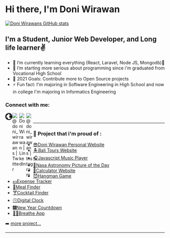 # Hi there, I'm Doni Wirawan
[![Doni Wirawans GitHub stats](https://github-readme-stats.vercel.app/api?username=doniwirawan)](https://github.com/anuraghazra/github-readme-stats)



## I'm a Student, Junior Web Developer, and Long life learner✌


- 🌱 I’m currently learning everything (React, Laravel, Node JS, Mongodb)🤣
- 🏁 I’m starting more serious about programming since i'm graduated from Vocational High School
- 🥅 2021 Goals: Contribute more to Open Source projects
- ⚡ Fun fact: I'm majoring in Software Engineering in High School and now in college I'm majoring in Informatics Engineering 



### Connect with me:

[<img align="left" alt="doniwirawan.herokuapp.com" width="22px" src="https://raw.githubusercontent.com/iconic/open-iconic/master/svg/globe.svg" />][website]
[<img align="left" alt="@doni_wirawans | Twitter" width="22px" src="https://cdn.jsdelivr.net/npm/simple-icons@v3/icons/twitter.svg" />][twitter]
[<img align="left" alt="Doni Wirawan | LinkedIn" width="22px" src="https://cdn.jsdelivr.net/npm/simple-icons@v3/icons/linkedin.svg" />][linkedin]
[<img align="left" alt="@doni_wirawans | Instagram" width="22px" src="https://cdn.jsdelivr.net/npm/simple-icons@v3/icons/instagram.svg" />][instagram]

<br />


---


### 📕 Project that i'm proud of :

<!-- BLOG-POST-LIST:START -->
- [😎Doni Wirawan Personal Website](https://www.doniwirawan.studio/)
- [🏝Bali Tours Website](https://doni-bali-tours.netlify.app/)
- [🎧Javascript Music Player](https://doni-js-music.netlify.app/)
- [🚀Nasa Astronomy Picture of the Day](https://doni-nasa-api.netlify.app/)
- [🧠Calculator Website](https://doni-calculator.netlify.app/)
- [😈Hangman Game](https://doni-hangman-game.netlify.app)
- [💵Expense Tracker](https://doni-expense-tracker.netlify.app/)
- [🍴Meal Finder](https://doni-meal-finder.netlify.app/)
- [🍸Cocktail Finder](https://doni-cocktail-finder.netlify.app/)
- [🕓Digital Clock](https://doni-webclock.netlify.app/)
- [🎆New Year Countdown](https://doni-newyearcountdown.netlify.app/)
- [🧘‍♀️Breathe App](https://doni-relaxer-app.netlify.app/)
<!-- BLOG-POST-LIST:END -->

➡️ [more project...](https://github.com/doniwirawan?tab=repositories)

---

[website]: https://www.doniwirawan.studio
[twitter]: https://twitter.com/doni_wirawans
[instagram]: https://instagram.com/doni_wirawans
[linkedin]: https://www.linkedin.com/in/doni-wirawan-7a0189178
